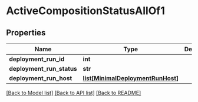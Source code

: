 # ActiveCompositionStatusAllOf1

## Properties
Name | Type | Description | Notes
------------ | ------------- | ------------- | -------------
**deployment_run_id** | **int** |  | [optional] 
**deployment_run_status** | **str** |  | [optional] 
**deployment_run_host** | [**list[MinimalDeploymentRunHost]**](MinimalDeploymentRunHost.md) |  | [optional] 

[[Back to Model list]](../README.md#documentation-for-models) [[Back to API list]](../README.md#documentation-for-api-endpoints) [[Back to README]](../README.md)


